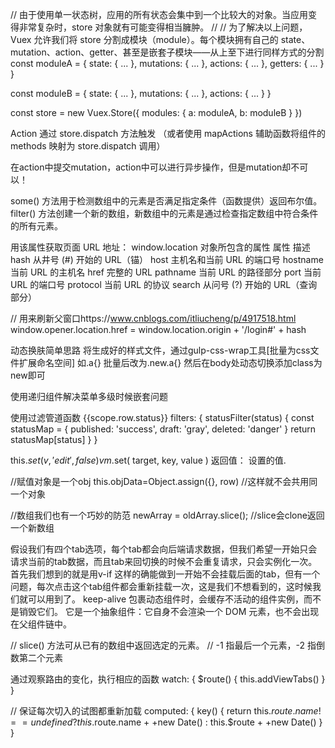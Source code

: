 // 由于使用单一状态树，应用的所有状态会集中到一个比较大的对象。当应用变得非常复杂时，store 对象就有可能变得相当臃肿。
//
// 为了解决以上问题，Vuex 允许我们将 store 分割成模块（module）。每个模块拥有自己的 state、mutation、action、getter、甚至是嵌套子模块——从上至下进行同样方式的分割
const moduleA = {
  state: { ... },
  mutations: { ... },
  actions: { ... },
  getters: { ... }
}

const moduleB = {
  state: { ... },
  mutations: { ... },
  actions: { ... }
}

const store = new Vuex.Store({
  modules: {
    a: moduleA,
    b: moduleB
  }
})

Action 通过 store.dispatch 方法触发
（或者使用 mapActions 辅助函数将组件的 methods 映射为 store.dispatch 调用）

在action中提交mutation，action中可以进行异步操作，但是mutation却不可以！

some() 方法用于检测数组中的元素是否满足指定条件（函数提供）返回布尔值。
filter() 方法创建一个新的数组，新数组中的元素是通过检查指定数组中符合条件的所有元素。

用该属性获取页面 URL 地址：
window.location 对象所包含的属性
属性	描述
hash	从井号 (#) 开始的 URL（锚）
host	主机名和当前 URL 的端口号
hostname	当前 URL 的主机名
href	完整的 URL
pathname	当前 URL 的路径部分
port	当前 URL 的端口号
protocol	当前 URL 的协议
search	从问号 (?) 开始的 URL（查询部分）

 // 用来刷新父窗口https://www.cnblogs.com/itliucheng/p/4917518.html
 window.opener.location.href = window.location.origin + '/login#' + hash
 
 动态换肤简单思路
 将生成好的样式文件，通过gulp-css-wrap工具[批量为css文件扩展命名空间]
 如.a{} 批量后改为.new.a{}
 然后在body处动态切换添加class为new即可
 
 使用递归组件解决菜单多级时候嵌套问题
 
 使用过滤管道函数
 <el-tag :type="scope.row.status | statusFilter">{{scope.row.status}}</el-tag>
 filters: {
     statusFilter(status) {
       const statusMap = {
         published: 'success',
         draft: 'gray',
         deleted: 'danger'
       }
       return statusMap[status]
     }
   }
   
  this.$set(v, 'edit', false) 
  vm.$set( target, key, value ) 
  返回值： 设置的值.

//赋值对象是一个obj
this.objData=Object.assign({}, row) //这样就不会共用同一个对象

//数组我们也有一个巧妙的防范
newArray = oldArray.slice(); //slice会clone返回一个新数组

假设我们有四个tab选项，每个tab都会向后端请求数据，但我们希望一开始只会请求当前的tab数据，而且tab来回切换的时候不会重复请求，只会实例化一次。首先我们想到的就是用v-if 这样的确能做到一开始不会挂载后面的tab，但有一个问题，每次点击这个tab组件都会重新挂载一次，这是我们不想看到的，这时候我们就可以用到<keep-alive>了。
keep-alive 
包裹动态组件时，会缓存不活动的组件实例，而不是销毁它们。 它是一个抽象组件：它自身不会渲染一个 DOM 元素，也不会出现在父组件链中。

// slice() 方法可从已有的数组中返回选定的元素。
// -1 指最后一个元素，-2 指倒数第二个元素

通过观察路由的变化，执行相应的函数
  watch: {
    $route() {
      this.addViewTabs()
    }
  }
  
  // 保证每次切入的试图都重新加载
<router-view :key="key"></router-view> 
computed: {
    key() {
      return this.$route.name !== undefined ? this.$route.name + +new Date() : this.$route + +new Date()
    }
  }